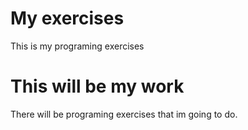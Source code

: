 # My exercises
This is my programing exercises

# This will be my work
There will be programing exercises that im going to do.